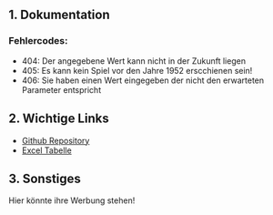 ## 1. Dokumentation

### Fehlercodes:
  - 404: Der angegebene Wert kann nicht in der Zukunft liegen
  - 405: Es kann kein Spiel vor den Jahre 1952 erscchienen sein!
  - 406: Sie haben einen Wert eingegeben der nicht den erwarteten Parameter entspricht

## 2. Wichtige Links
  - [Github Repository](https://github.com/PlegaardAphorus/Videospiele_DBKProjekt)
  - [Excel Tabelle](https://docs.google.com/spreadsheets/d/1E1tk26ur3Ru5_9vGRtoZ154Bzjs1nrfR2v1yUrVq2Fo/edit#gid=0)

## 3. Sonstiges
  Hier könnte ihre Werbung stehen!
